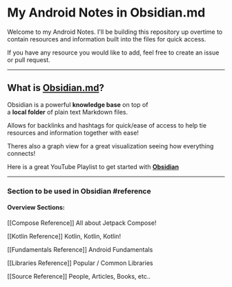 # My Android Notes in Obsidian.md

Welcome to my Android Notes. I'll be building this repository up overtime to contain resources and information built into the files for quick access. 

If you have any resource you would like to add, feel free to create an issue or pull request. 


---

## What is [Obsidian.md](https://obsidian.md/)? 

Obsidian is a powerful **knowledge base** on top of  
a **local folder** of plain text Markdown files. 

Allows for backlinks and hashtags for quick/ease of access to help tie resources and information together with ease! 

Theres also a graph view for a great visualization seeing how everything connects! 

Here is a great YouTube Playlist to get started with [**Obsidian**](https://www.youtube.com/watch?v=QgbLb6QCK88&list=RDCMUC85D7ERwhke7wVqskV_DZUA&index=1)

---
### Section to be used in Obsidian #reference

#### Overview Sections:
[[Compose Reference]]
All about Jetpack Compose!

[[Kotlin Reference]]
Kotlin, Kotlin, Kotlin!

[[Fundamentals Reference]]
Android Fundamentals

[[Libraries Reference]]
Popular / Common Libraries

[[Source Reference]]
People, Articles, Books, etc..

